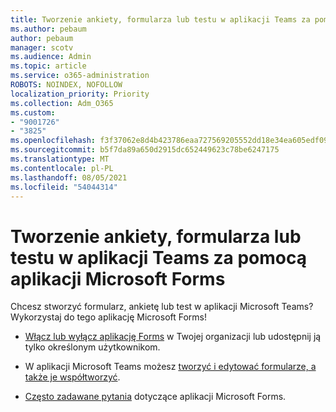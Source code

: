 ```yaml
---
title: Tworzenie ankiety, formularza lub testu w aplikacji Teams za pomocą aplikacji Microsoft Forms
ms.author: pebaum
author: pebaum
manager: scotv
ms.audience: Admin
ms.topic: article
ms.service: o365-administration
ROBOTS: NOINDEX, NOFOLLOW
localization_priority: Priority
ms.collection: Adm_O365
ms.custom:
- "9001726"
- "3825"
ms.openlocfilehash: f3f37062e8d4b423786eaa727569205552dd18e34ea605edf09ffe5b12a16b6e
ms.sourcegitcommit: b5f7da89a650d2915dc652449623c78be6247175
ms.translationtype: MT
ms.contentlocale: pl-PL
ms.lasthandoff: 08/05/2021
ms.locfileid: "54044314"
---
```

# <a name="create-a-poll-form-or-quiz-for-teams-with-microsoft-forms"></a>Tworzenie ankiety, formularza lub testu w aplikacji Teams za pomocą aplikacji Microsoft Forms

Chcesz stworzyć formularz, ankietę lub test w aplikacji Microsoft Teams? Wykorzystaj do tego aplikację Microsoft Forms!

 - [Włącz lub wyłącz aplikację Forms](https://support.office.com/article/turn-off-or-turn-on-microsoft-forms-8dcbf3ab-f2d6-459a-b8be-8d9892132a43) w Twojej organizacji lub udostępnij ją tylko określonym użytkownikom.
 
 - W aplikacji Microsoft Teams możesz [tworzyć i edytować formularze, a także je współtworzyć](https://support.office.com/article/create-edit-and-collaborate-on-a-form-in-microsoft-teams-333b97a3-41d9-48bc-a1cb-84a96bd44e14).
 
 - [Często zadawane pytania](https://support.office.com/article/get-started-1dd58027-40dc-42d0-9ca4-80ddecc5c696) dotyczące aplikacji Microsoft Forms.